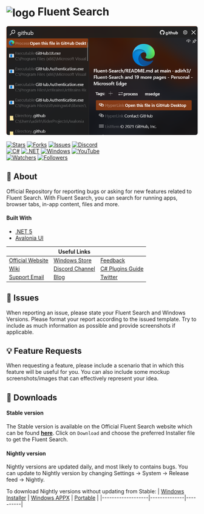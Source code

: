 <img align="center" src="https://fluentsearch.net/favicon.ico" alt="logo" width="35" height="35"> Fluent Search
======
![image](fluent_search_img.png)

[![Stars](https://img.shields.io/github/stars/adirh3/Fluent-Search)](https://github.com/adirh3/Fluent-Search/stargazers) [![Forks](https://img.shields.io/github/forks/adirh3/Fluent-Search)](https://github.com/adirh3/Fluent-Search/network/members) [![Issues](https://img.shields.io/github/issues/adirh3/Fluent-Search)](https://github.com/adirh3/Fluent-Search/issues) [![Discord](https://img.shields.io/badge/discord-join%20chat-46BC99)](https://discord.gg/W2EuWvD6GD)  
[![C#](https://img.shields.io/badge/C%23-239120?style=for-the-badge&logo=c-sharp&logoColor=white)](https://en.wikipedia.org/wiki/C_Sharp_(programming_language)) [![.NET](https://img.shields.io/badge/.NET-5C2D91?style=for-the-badge&logo=dot-net&logoColor=white)](https://dotnet.microsoft.com/learn/dotnet/what-is-dotnet-framework) [![Windows](https://img.shields.io/badge/Windows-0078D6?style=for-the-badge&logo=windows&logoColor=white)](https://www.microsoft.com/en-in/windows) [![YouTube](https://img.shields.io/badge/YouTube-FF0000?style=for-the-badge&logo=youtube&logoColor=white)](https://www.youtube.com/channel/UCWzWaquwBR2cK4A4dSJ1j3Q)  
[![Watchers](https://img.shields.io/github/watchers/adirh3/Fluent-Search?style=social)](https://github.com/adirh3/Fluent-Search/watchers) [![Followers](https://img.shields.io/twitter/follow/FluentSearch?style=social)](https://twitter.com/FluentSearch)

## :book: About
Official Repository for reporting bugs or asking for new features related to Fluent Search. With Fluent Search, you can search for running apps, browser tabs, in-app content, files and more.
#### Built With
* [.NET 5](https://docs.microsoft.com/en-us/dotnet/core/dotnet-five)
* [Avalonia UI](https://avaloniaui.net/)

|                  | Useful Links    |               |
|------------------|-----------------|---------------|
| [Official Website](https://fluentsearch.net/) | [Windows Store](https://www.microsoft.com/en-us/p/fluent-search/9nk1hlwhnp8s)   | [Feedback](https://github.com/adirh3/Fluent-Search/issues)      |
| [Wiki](https://github.com/adirh3/Fluent-Search/wiki)             | [Discord Channel](https://discord.gg/W2EuWvD6GD) | [C# Plugins Guide](https://fluentsearch.net/posts/c-plugins-developer-guide) |
| [Support Email](mailto:support@fluentsearch.net)    | [Blog](https://fluentsearch.net/blog)  |  [Twitter](https://twitter.com/FluentSearch)   |

## :ticket: Issues
When reporting an issue, please state your Fluent Search and Windows Versions. Please format your report according to the issued template. Try to include as much information as possible and provide screenshots if applicable.

## :bulb: Feature Requests
When requesting a feature, please include a scenario that in which this feature will be useful for you. You can also include some mockup screenshots/images that can effectively represent your idea.

## :gem: Downloads
#### Stable version

The Stable version is available on the Official Fluent Search website which can be found [**here**](https://fluentsearch.net). Click on `Download` and choose the preferred Installer file to get the Fluent Search.

#### Nightly version
Nightly versions are updated daily, and most likely to contains bugs. You can update to Nightly version by changing Settings -> System -> Release feed -> Nightly.

To download Nightly versions without updating from Stable:
| [Windows Installer](https://install.appcenter.ms/users/adirh3-gmail.com/apps/fluent-search-alpha/distribution_groups/exe) | [Windows APPX](https://install.appcenter.ms/users/adirh3-gmail.com/apps/fluent-search-alpha/distribution_groups/appx) | [Portable](https://install.appcenter.ms/users/adirh3-gmail.com/apps/fluent-search-alpha/distribution_groups/portable) |
|-------------------|--------------|----------|
